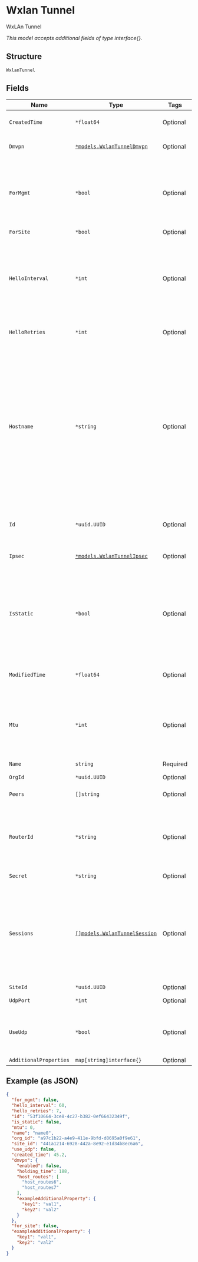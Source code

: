 
# Wxlan Tunnel

WxLAn Tunnel

*This model accepts additional fields of type interface{}.*

## Structure

`WxlanTunnel`

## Fields

| Name | Type | Tags | Description |
|  --- | --- | --- | --- |
| `CreatedTime` | `*float64` | Optional | when the object has been created, in epoch |
| `Dmvpn` | [`*models.WxlanTunnelDmvpn`](../../doc/models/wxlan-tunnel-dmvpn.md) | Optional | Dynamic Multipoint VPN configurations |
| `ForMgmt` | `*bool` | Optional | determined during creation time and cannot be toggled. A management tunnel cannot be used by wxlan rule or by wlan<br>**Default**: `false` |
| `ForSite` | `*bool` | Optional | - |
| `HelloInterval` | `*int` | Optional | in seconds, used as heartbeat to detect if a tunnel is alive. AP will try another peer after missing N hellos specified by hello_retries.<br>**Default**: `60`<br>**Constraints**: `>= 1`, `<= 300` |
| `HelloRetries` | `*int` | Optional | **Default**: `7`<br>**Constraints**: `>= 2`, `<= 30` |
| `Hostname` | `*string` | Optional | optional, overwrite the hostname in SCCRQ control message, default is \u201C\u201D or null, %H and %M can be used, which will be replace with corresponding values:<br><br>* %H: name of the ap if provided (and will be stripped so it can be used for hostname) and fallbacks to MAC<br>* %M: MAC (e.g. 5c5b350e0060) |
| `Id` | `*uuid.UUID` | Optional | Unique ID of the object instance in the Mist Organnization |
| `Ipsec` | [`*models.WxlanTunnelIpsec`](../../doc/models/wxlan-tunnel-ipsec.md) | Optional | IPSec-related configurations; requires DMVPN be enabled |
| `IsStatic` | `*bool` | Optional | whether it’s static/unmanaged (i.e. no control session). As the session configurations are not compatible, cannot be toggled.<br>**Default**: `false` |
| `ModifiedTime` | `*float64` | Optional | when the object has been modified for the last time, in epoch |
| `Mtu` | `*int` | Optional | 0 to enable PMTU, 552-1500 to start PMTU with a lower MTU<br>**Default**: `0`<br>**Constraints**: `>= 0`, `<= 1500` |
| `Name` | `string` | Required | The name of the tunnel |
| `OrgId` | `*uuid.UUID` | Optional | - |
| `Peers` | `[]string` | Optional | list of remote peers’ IP or hostname |
| `RouterId` | `*string` | Optional | optional, overwrite the router-id in SCCRQ control message, default is “0” or null, can also be an IPv4 address |
| `Secret` | `*string` | Optional | secret, ‘’ if no auth is used |
| `Sessions` | [`[]models.WxlanTunnelSession`](../../doc/models/wxlan-tunnel-session.md) | Optional | sessions to be established with the tunnel. Has to be >= 1 in order for this tunnel to be useful. For management tunnel, it can only have 1<br>**Constraints**: *Minimum Items*: `1`, *Unique Items Required* |
| `SiteId` | `*uuid.UUID` | Optional | - |
| `UdpPort` | `*int` | Optional | udp port if `use_udp`==`true` |
| `UseUdp` | `*bool` | Optional | whether to use UDP instead of IP (proto=115, which is default of L2TPv3)<br>**Default**: `false` |
| `AdditionalProperties` | `map[string]interface{}` | Optional | - |

## Example (as JSON)

```json
{
  "for_mgmt": false,
  "hello_interval": 60,
  "hello_retries": 7,
  "id": "53f10664-3ce8-4c27-b382-0ef66432349f",
  "is_static": false,
  "mtu": 0,
  "name": "name0",
  "org_id": "a97c1b22-a4e9-411e-9bfd-d8695a0f9e61",
  "site_id": "441a1214-6928-442a-8e92-e1d34b8ec6a6",
  "use_udp": false,
  "created_time": 45.2,
  "dmvpn": {
    "enabled": false,
    "holding_time": 188,
    "host_routes": [
      "host_routes6",
      "host_routes7"
    ],
    "exampleAdditionalProperty": {
      "key1": "val1",
      "key2": "val2"
    }
  },
  "for_site": false,
  "exampleAdditionalProperty": {
    "key1": "val1",
    "key2": "val2"
  }
}
```

